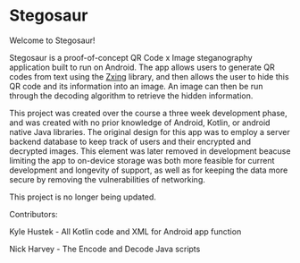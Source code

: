 # Stegosaur

Welcome to Stegosaur!

Stegosaur is a proof-of-concept QR Code x Image steganography application built to run on Android.
The app allows users to generate QR codes from text using the [Zxing](https://github.com/zxing/zxing) library, and then allows the user to hide this QR code and its information into an image.
An image can then be run through the decoding algorithm to retrieve the hidden information.

This project was created over the course a three week development phase, and was created with no prior knowledge of Android, Kotlin, or android native Java libraries.
The original design for this app was to employ a server backend database to keep track of users and their encrypted and decrypted images. This element was later removed in development beacuse limiting the app to on-device storage was both more feasible for current development and longevity of support, as well as for keeping the data more secure by removing the vulnerabilities of networking.

This project is no longer being updated. 

Contributors:

Kyle Hustek - All Kotlin code and XML for Android app function

Nick Harvey - The Encode and Decode Java scripts

